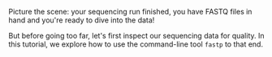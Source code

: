 <script>
import Link from "components/Link.svelte";
import Alert from "components/Alert.svelte";
import Execute from "components/Execute.svelte";
</script>

Picture the scene: your sequencing run finished, you have FASTQ files in hand and you're ready to dive into the data!

But before going too far, let's first inspect our sequencing data for quality. In this tutorial, we explore how to use the command-line tool `fastp` to that end.

